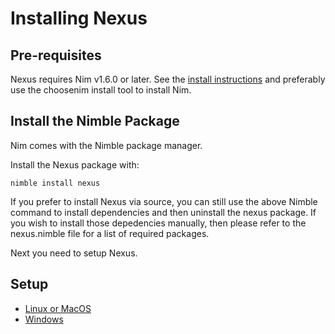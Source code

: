 # Installing Nexus

## Pre-requisites

Nexus requires Nim v1.6.0 or later. See the
[install instructions](https://nim-lang.org/install.html) and preferably
use the choosenim install tool to install Nim.


## Install the Nimble Package

Nim comes with the Nimble package manager.

Install the Nexus package with:

```
nimble install nexus
```

If you prefer to install Nexus via source, you can still use the above Nimble
command to install dependencies and then uninstall the nexus package. If you
wish to install those depedencies manually, then please refer to the
nexus.nimble file for a list of required packages.

Next you need to setup Nexus.


## Setup

- [Linux or MacOS](setup_for_linux_and_macos.md)
- [Windows](setup_for_windows.md)

